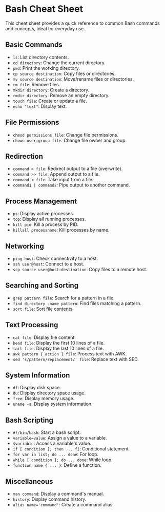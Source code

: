 # Bash Cheat Sheet

This cheat sheet provides a quick reference to common Bash commands and concepts, ideal for everyday use.

## Basic Commands

- `ls`: List directory contents.
- `cd directory`: Change the current directory.
- `pwd`: Print the working directory.
- `cp source destination`: Copy files or directories.
- `mv source destination`: Move/rename files or directories.
- `rm file`: Remove files.
- `mkdir directory`: Create a directory.
- `rmdir directory`: Remove an empty directory.
- `touch file`: Create or update a file.
- `echo "text"`: Display text.

## File Permissions

- `chmod permissions file`: Change file permissions.
- `chown user:group file`: Change file owner and group.

## Redirection

- `command > file`: Redirect output to a file (overwrite).
- `command >> file`: Append output to a file.
- `command < file`: Take input from a file.
- `command1 | command2`: Pipe output to another command.

## Process Management

- `ps`: Display active processes.
- `top`: Display all running processes.
- `kill pid`: Kill a process by PID.
- `killall processname`: Kill processes by name.

## Networking

- `ping host`: Check connectivity to a host.
- `ssh user@host`: Connect to a host.
- `scp source user@host:destination`: Copy files to a remote host.

## Searching and Sorting

- `grep pattern file`: Search for a pattern in a file.
- `find directory -name pattern`: Find files matching a pattern.
- `sort file`: Sort file contents.

## Text Processing

- `cat file`: Display file content.
- `head file`: Display the first 10 lines of a file.
- `tail file`: Display the last 10 lines of a file.
- `awk pattern { action } file`: Process text with AWK.
- `sed 's/pattern/replacement/' file`: Replace text with SED.

## System Information

- `df`: Display disk space.
- `du`: Display directory space usage.
- `free`: Display memory usage.
- `uname -a`: Display system information.

## Bash Scripting

- `#!/bin/bash`: Start a bash script.
- `variable=value`: Assign a value to a variable.
- `$variable`: Access a variable's value.
- `if [ condition ]; then ... fi`: Conditional statement.
- `for var in list; do ... done`: For loop.
- `while [ condition ]; do ... done`: While loop.
- `function name { ... }`: Define a function.

## Miscellaneous

- `man command`: Display a command's manual.
- `history`: Display command history.
- `alias name='command'`: Create a command alias.
